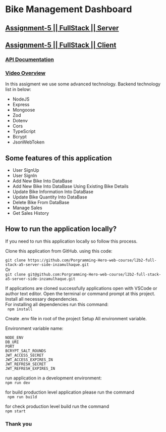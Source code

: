 # Bike Management Dashboard

## [Assignment-5 || FullStack || Server](https://bike-management-dashboard-server.vercel.app/)

## [Assignment-5 || FullStack || Client](https://l2b2-fullstack-a5.netlify.app/)

### [API Documentation](https://documenter.getpostman.com/view/32025135/2s9YyqihG3)

### [Video Overview](https://www.youtube.com/watch?v=4re9vTwF7sQ)

In this assigment we use some advanced technology. Backend technology list in below:

- NodeJS
- Express
- Mongoose
- Zod
- Dotenv
- Cors
- TypeScript
- Bcrypt
- JsonWebToken

## Some features of this application

- User SignUp
- User SignIn
- Add New Bike Into DataBase
- Add New Bike Into DataBase Using Existing Bike Details
- Update Bike Information Into DataBase
- Update Bike Quantity Into DataBase
- Delete Bike From DataBase
- Manage Sales
- Get Sales History

## How to run the application locally?

If you need to run this application locally so follow this process.

Clone this application from GitHub. using this code:

`git clone https://github.com/Porgramming-Hero-web-course/l2b2-full-stack-a5-server-side-inzamulhaque.git`  
Or  
`git clone git@github.com:Porgramming-Hero-web-course/l2b2-full-stack-a5-server-side-inzamulhaque.git`

If applications are cloned successfully applications open with VSCode or author text editor. Open the terminal or command prompt at this project. Install all necessary dependencies.  
For installing all dependencies run this command:  
` npm install`

Create .env file in root of the project
Setup All environment variable.

Environment variable name:

```
NODE_ENV
DB_URI
PORT
BCRYPT_SALT_ROUNDS
JWT_ACCESS_SECRET
JWT_ACCESS_EXPIRES_IN
JWT_REFRESH_SECRET
JWT_REFRESH_EXPIRES_IN
```

run application in a development environment:  
`npm run dev`

for build production level application please run the command  
` npm run build`

for check production level build run the command  
`npm start`

### Thank you
